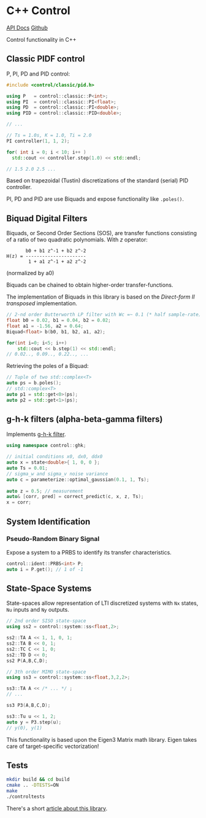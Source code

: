 C++ Control
===========

[API Docs](https://tomlankhorst.github.io/control/)
[Github](https://github.com/tomlankhorst/control/)

Control functionality in C++

Classic PIDF control
-------

P, PI, PD and PID control:

```cpp
#include <control/classic/pid.h>

using P   = control::classic::P<int>;
using PI  = control::classic::PI<float>;
using PD  = control::classic::PI<double>;
using PID = control::classic::PID<double>;

// ...

// Ts = 1.0s, K = 1.0, Ti = 2.0
PI controller(1, 1, 2);

for( int i = 0; i < 10; i++ )
  std::cout << controller.step(1.0) << std::endl;

// 1.5 2.0 2.5 ...

```

Based on trapezoidal (Tustin) discretizations of the standard (serial) PID controller.

PI, PD and PID are use Biquads and expose functionality like `.poles()`. 

Biquad Digital Filters
-----

Biquads, or Second Order Sections (SOS), are transfer functions consisting of a ratio of two quadratic polynomials.
With _z_ operator:

```
       b0 + b1 z^-1 + b2 z^-2
H(z) = ----------------------
        1 + a1 z^-1 + a2 z^-2
``` 
(normalized by a0)

Biquads can be chained to obtain higher-order transfer-functions. 

The implementation of Biquads in this library is based on the _Direct-form II transposed_ implementation. 

```cpp
// 2-nd order Butterworth LP filter with Wc =~ 0.1 (* half sample-rate)
float b0 = 0.02, b1 = 0.04, b2 = 0.02;
float a1 = -1.56, a2 = 0.64;
Biquad<float> b(b0, b1, b2, a1, a2);

for(int i=0; i<5; i++)
    std::cout << b.step(1) << std::endl;
// 0.02.., 0.09.., 0.22.., ...
```

Retrieving the poles of a Biquad:

```cpp
// Tuple of two std::complex<T>
auto ps = b.poles();
// std::complex<T>
auto p1 = std::get<0>(ps);
auto p2 = std::get<1>(ps);
```

g-h-k filters (alpha-beta-gamma filters)
-----
Implements [g-h-k filter](https://en.wikipedia.org/wiki/Alpha_beta_filter).

```cpp
using namespace control::ghk;
                         
// initial conditions x0, dx0, ddx0
auto x = state<double>{ 1, 0, 0 };
auto Ts = 0.01; 
// sigma_w and sigma_v noise variance
auto c = parameterize::optimal_gaussian(0.1, 1, Ts);
                                            
auto z = 0.5; // measurement
auto& [corr, pred] = correct_predict(c, x, z, Ts);
x = corr;                                         
```

System Identification
-----

### Pseudo-Random Binary Signal

Expose a system to a PRBS to identify its transfer characteristics.

```cpp
control::ident::PRBS<int> P;
auto i = P.get(); // 1 of -1
```

State-Space Systems
-----

State-spaces allow representation of LTI discretized systems with `Nx` states, `Nu` inputs and `Ny` outputs. 

```cpp
// 2nd order SISO state-space
using ss2 = control::system::ss<float,2>;

ss2::TA A << 1, 1, 0, 1;
ss2::TA B << 0, 1;
ss2::TC C << 1, 0;
ss2::TD D << 0;
ss2 P(A,B,C,D);

// 3th order MIMO state-space
using ss3 = control::system::ss<float,3,2,2>;

ss3::TA A << /* ... */ ;
// ...

ss3 P3(A,B,C,D);

ss3::Tu u << 1, 2;
auto y = P3.step(u);
// y(0), y(1)
```

This functionality is based upon the Eigen3 Matrix math library. 
Eigen takes care of target-specific vectorization!

Tests
-----

```bash
mkdir build && cd build
cmake .. -DTESTS=ON
make
./controltests
```

There's a short [article about this library](https://tomlankhorst.nl/filtering-and-control-library/). 
